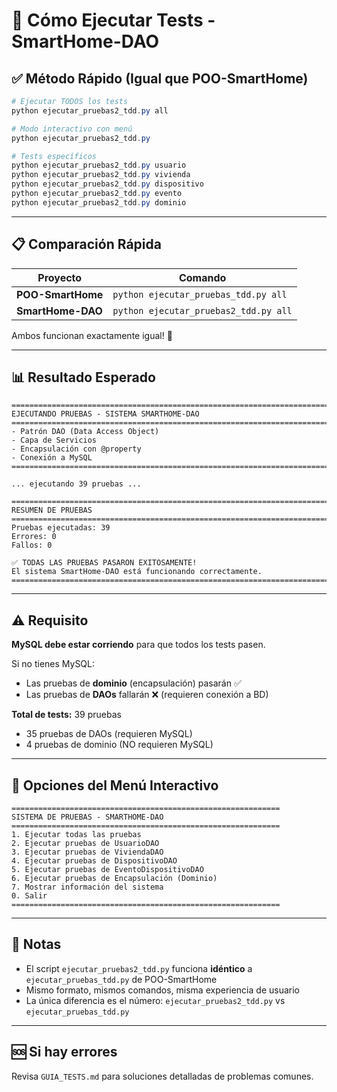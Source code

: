 # 🚀 Cómo Ejecutar Tests - SmartHome-DAO

## ✅ Método Rápido (Igual que POO-SmartHome)

```powershell
# Ejecutar TODOS los tests
python ejecutar_pruebas2_tdd.py all

# Modo interactivo con menú
python ejecutar_pruebas2_tdd.py

# Tests específicos
python ejecutar_pruebas2_tdd.py usuario
python ejecutar_pruebas2_tdd.py vivienda
python ejecutar_pruebas2_tdd.py dispositivo
python ejecutar_pruebas2_tdd.py evento
python ejecutar_pruebas2_tdd.py dominio
```

---

## 📋 Comparación Rápida

| Proyecto | Comando |
|----------|---------|
| **POO-SmartHome** | `python ejecutar_pruebas_tdd.py all` |
| **SmartHome-DAO** | `python ejecutar_pruebas2_tdd.py all` |

Ambos funcionan exactamente igual! 🎯

---

## 📊 Resultado Esperado

```
================================================================================
EJECUTANDO PRUEBAS - SISTEMA SMARTHOME-DAO
================================================================================
- Patrón DAO (Data Access Object)
- Capa de Servicios
- Encapsulación con @property
- Conexión a MySQL
================================================================================

... ejecutando 39 pruebas ...

================================================================================
RESUMEN DE PRUEBAS
================================================================================
Pruebas ejecutadas: 39
Errores: 0
Fallos: 0

✅ TODAS LAS PRUEBAS PASARON EXITOSAMENTE!
El sistema SmartHome-DAO está funcionando correctamente.
================================================================================
```

---

## ⚠️ Requisito

**MySQL debe estar corriendo** para que todos los tests pasen.

Si no tienes MySQL:
- Las pruebas de **dominio** (encapsulación) pasarán ✅
- Las pruebas de **DAOs** fallarán ❌ (requieren conexión a BD)

**Total de tests:** 39 pruebas
- 35 pruebas de DAOs (requieren MySQL)
- 4 pruebas de dominio (NO requieren MySQL)

---

## 🎯 Opciones del Menú Interactivo

```
============================================================
SISTEMA DE PRUEBAS - SMARTHOME-DAO
============================================================
1. Ejecutar todas las pruebas
2. Ejecutar pruebas de UsuarioDAO
3. Ejecutar pruebas de ViviendaDAO
4. Ejecutar pruebas de DispositivoDAO
5. Ejecutar pruebas de EventoDispositivoDAO
6. Ejecutar pruebas de Encapsulación (Dominio)
7. Mostrar información del sistema
0. Salir
============================================================
```

---

## 📝 Notas

- El script `ejecutar_pruebas2_tdd.py` funciona **idéntico** a `ejecutar_pruebas_tdd.py` de POO-SmartHome
- Mismo formato, mismos comandos, misma experiencia de usuario
- La única diferencia es el número: `ejecutar_pruebas2_tdd.py` vs `ejecutar_pruebas_tdd.py`

---

## 🆘 Si hay errores

Revisa `GUIA_TESTS.md` para soluciones detalladas de problemas comunes.

